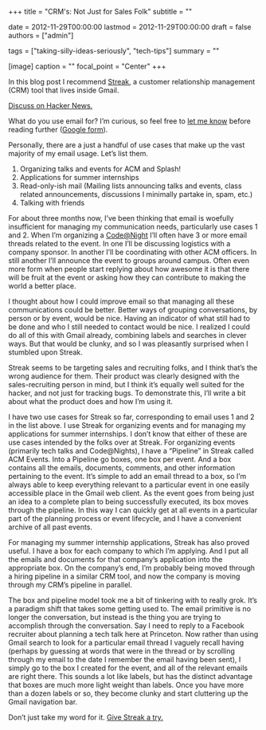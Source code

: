 +++
title = "CRM's: Not Just for Sales Folk"
subtitle = ""

date = 2012-11-29T00:00:00
lastmod = 2012-11-29T00:00:00
draft = false
authors = ["admin"]

tags = ["taking-silly-ideas-seriously", "tech-tips"]
summary = ""

[image]
  caption = ""
  focal_point = "Center"
+++

In this blog post I recommend <a href="http://streak.com">Streak</a>, a customer relationship management (CRM) tool that lives inside Gmail.</p>

<p><a href="http://news.ycombinator.com/item?id=4847437">Discuss on Hacker News.</a></p>

<p>What do you use email for? I’m curious, so feel free to <a href="https://docs.google.com/spreadsheet/viewform?formkey=dFU1WjZ4eDh2TktzSjBlel83cDFwM3c6MQ">let me know</a> before reading further (<a href="https://docs.google.com/spreadsheet/viewform?formkey=dFU1WjZ4eDh2TktzSjBlel83cDFwM3c6MQ">Google form</a>).</p>

<p>Personally, there are a just a handful of use cases that make up the vast majority of my email usage. Let’s list them.</p>

<ol><li>Organizing talks and events for ACM and Splash!</li>
<li>Applications for summer internships</li>
<li>Read-only-ish mail (Mailing lists announcing talks and events, class related announcements, discussions I minimally partake in, spam, etc.)</li>
<li>Talking with friends</li>
</ol><p>For about three months now, I’ve been thinking that email is woefully insufficient for managing my communication needs, particularly use cases 1 and 2. When I’m organizing a <a href="http://david-bieber.tumblr.com/post/31367374857/code-at-night">Code@Night</a> I’ll often have 3 or more email threads related to the event. In one I’ll be discussing logistics with a company sponsor. In another I’ll be coordinating with other ACM officers. In still another I’ll announce the event to groups around campus. Often even more form when people start replying about how awesome it is that there will be fruit at the event or asking how they can contribute to making the world a better place.</p>

<p>I thought about how I could improve email so that managing all these communications could be better. Better ways of grouping conversations, by person or by event, would be nice. Having an indicator of what still had to be done and who I still needed to contact would be nice. I realized I could do all of this with Gmail already, combining labels and searches in clever ways. But that would be clunky, and so I was pleasantly surprised when I stumbled upon Streak.</p>

<p>Streak seems to be targeting sales and recruiting folks, and I think that’s the wrong audience for them. Their product was clearly designed with the sales-recruiting person in mind, but I think it’s equally well suited for the hacker, and not just for tracking bugs. To demonstrate this, I’ll write a bit about what the product does and how I’m using it.</p>

<p>I have two use cases for Streak so far, corresponding to email uses 1 and 2 in the list above. I use Streak for organizing events and for managing my applications for summer internships. I don’t know that either of these are use cases intended by the folks over at Streak. For organizing events (primarily tech talks and Code@Nights), I have a “Pipeline” in Streak called ACM Events. Into a Pipeline go boxes, one box per event. And a box contains all the emails, documents, comments, and other information pertaining to the event. It’s simple to add an email thread to a box, so I’m always able to keep everything relevant to a particular event in one easily accessible place in the Gmail web client. As the event goes from being just an idea to a complete plan to being successfully executed, its box moves through the pipeline. In this way I can quickly get at all events in a particular part of the planning process or event lifecycle, and I have a convenient archive of all past events.</p>

<p>For managing my summer internship applications, Streak has also proved useful. I have a box for each company to which I’m applying. And I put all the emails and documents for that company’s application into the appropriate box. On the company’s end, I’m probably being moved through a hiring pipeline in a similar CRM tool, and now the company is moving through my CRM’s pipeline in parallel.</p>

<p>The box and pipeline model took me a bit of tinkering with to really grok. It’s a paradigm shift that takes some getting used to. The email primitive is no longer the conversation, but instead is the thing you are trying to accomplish through the conversation. Say I need to reply to a Facebook recruiter about planning a tech talk here at Princeton. Now rather than using Gmail search to look for a particular email thread I vaguely recall having (perhaps by guessing at words that were in the thread or by scrolling through my email to the date I remember the email having been sent), I simply go to the box I created for the event, and all of the relevant emails are right there. This sounds a lot like labels, but has the distinct advantage that boxes are much more light weight than labels. Once you have more than a dozen labels or so, they become clunky and start cluttering up the Gmail navigation bar.</p>

<p>Don’t just take my word for it. <a href="http://streak.com">Give Streak a try.</a>